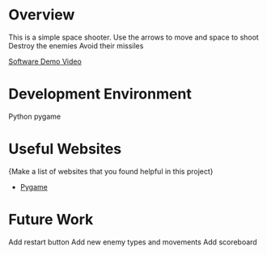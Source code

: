 # Overview

This is a simple space shooter. 
Use the arrows to move and space to shoot
Destroy the enemies
Avoid their missiles

[Software Demo Video](https://youtu.be/As_Za5n9xuE)

# Development Environment

Python 
pygame

# Useful Websites

{Make a list of websites that you found helpful in this project}
* [Pygame](https://www.pygame.org/)


# Future Work

Add restart button
Add new enemy types and movements
Add scoreboard